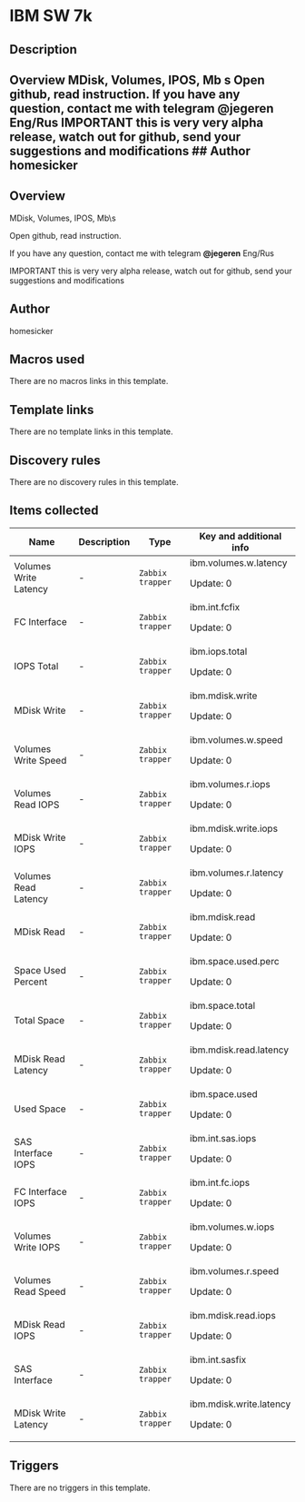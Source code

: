 # IBM SW 7k

## Description

## Overview MDisk, Volumes, IPOS, Mb s Open github, read instruction. If you have any question, contact me with telegram **@jegeren** Eng/Rus IMPORTANT this is very very alpha release, watch out for github, send your suggestions and modifications ## Author homesicker 

## Overview

MDisk, Volumes, IPOS, Mb\s


Open github, read instruction.


If you have any question, contact me with telegram **@jegeren**  Eng/Rus


IMPORTANT this is very very alpha release, watch out for github, send your suggestions and modifications



## Author

homesicker

## Macros used

There are no macros links in this template.

## Template links

There are no template links in this template.

## Discovery rules

There are no discovery rules in this template.

## Items collected

|Name|Description|Type|Key and additional info|
|----|-----------|----|----|
|Volumes Write Latency|<p>-</p>|`Zabbix trapper`|ibm.volumes.w.latency<p>Update: 0</p>|
|FC Interface|<p>-</p>|`Zabbix trapper`|ibm.int.fcfix<p>Update: 0</p>|
|IOPS Total|<p>-</p>|`Zabbix trapper`|ibm.iops.total<p>Update: 0</p>|
|MDisk Write|<p>-</p>|`Zabbix trapper`|ibm.mdisk.write<p>Update: 0</p>|
|Volumes Write Speed|<p>-</p>|`Zabbix trapper`|ibm.volumes.w.speed<p>Update: 0</p>|
|Volumes Read IOPS|<p>-</p>|`Zabbix trapper`|ibm.volumes.r.iops<p>Update: 0</p>|
|MDisk Write IOPS|<p>-</p>|`Zabbix trapper`|ibm.mdisk.write.iops<p>Update: 0</p>|
|Volumes Read Latency|<p>-</p>|`Zabbix trapper`|ibm.volumes.r.latency<p>Update: 0</p>|
|MDisk Read|<p>-</p>|`Zabbix trapper`|ibm.mdisk.read<p>Update: 0</p>|
|Space Used Percent|<p>-</p>|`Zabbix trapper`|ibm.space.used.perc<p>Update: 0</p>|
|Total Space|<p>-</p>|`Zabbix trapper`|ibm.space.total<p>Update: 0</p>|
|MDisk Read Latency|<p>-</p>|`Zabbix trapper`|ibm.mdisk.read.latency<p>Update: 0</p>|
|Used Space|<p>-</p>|`Zabbix trapper`|ibm.space.used<p>Update: 0</p>|
|SAS Interface IOPS|<p>-</p>|`Zabbix trapper`|ibm.int.sas.iops<p>Update: 0</p>|
|FC Interface IOPS|<p>-</p>|`Zabbix trapper`|ibm.int.fc.iops<p>Update: 0</p>|
|Volumes Write IOPS|<p>-</p>|`Zabbix trapper`|ibm.volumes.w.iops<p>Update: 0</p>|
|Volumes Read Speed|<p>-</p>|`Zabbix trapper`|ibm.volumes.r.speed<p>Update: 0</p>|
|MDisk Read IOPS|<p>-</p>|`Zabbix trapper`|ibm.mdisk.read.iops<p>Update: 0</p>|
|SAS Interface|<p>-</p>|`Zabbix trapper`|ibm.int.sasfix<p>Update: 0</p>|
|MDisk Write Latency|<p>-</p>|`Zabbix trapper`|ibm.mdisk.write.latency<p>Update: 0</p>|
## Triggers

There are no triggers in this template.

